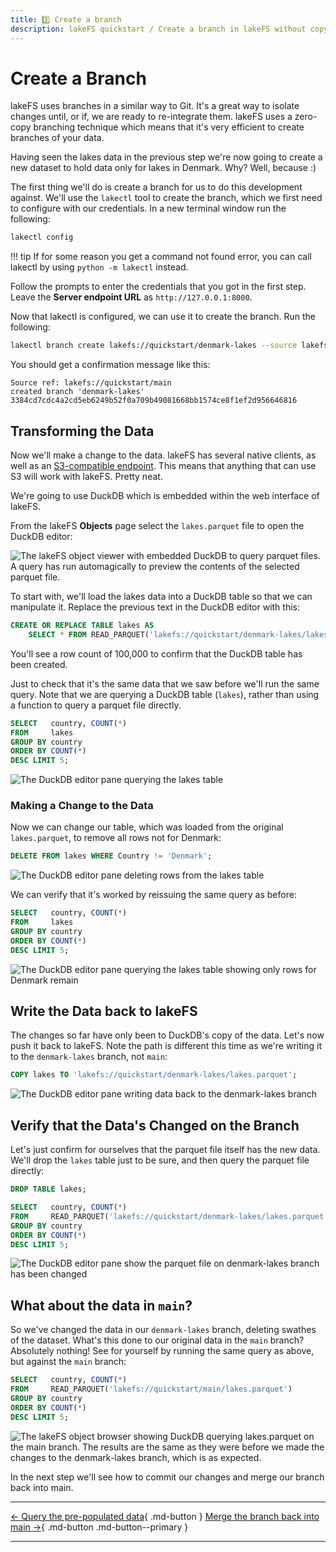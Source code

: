 ```yaml
---
title: 3️⃣ Create a branch
description: lakeFS quickstart / Create a branch in lakeFS without copying data on disk, make a change to the branch, see that the original version of the data is unchanged. 
---
```


# Create a Branch

lakeFS uses branches in a similar way to Git. It's a great way to isolate changes until, or if, we are ready to re-integrate them. lakeFS uses a zero-copy branching technique which means that it's very efficient to create branches of your data. 

Having seen the lakes data in the previous step we're now going to create a new dataset to hold data only for lakes in Denmark. Why? Well, because :)

The first thing we'll do is create a branch for us to do this development against. We'll use the `lakectl` tool to create the branch, which we first need to configure with our credentials.  In a new terminal window run the following:

```bash
lakectl config
```
!!! tip
    If for some reason you get a command not found error, you can call lakectl by using `python -m lakectl` instead.


Follow the prompts to enter the credentials that you got in the first step. Leave the **Server endpoint URL** as `http://127.0.0.1:8000`. 

Now that lakectl is configured, we can use it to create the branch. Run the following:

```bash
lakectl branch create lakefs://quickstart/denmark-lakes --source lakefs://quickstart/main
```

You should get a confirmation message like this:

```text
Source ref: lakefs://quickstart/main
created branch 'denmark-lakes' 3384cd7cdc4a2cd5eb6249b52f0a709b49081668bb1574ce8f1ef2d956646816
```

## Transforming the Data

Now we'll make a change to the data. lakeFS has several native clients, as well as an [S3-compatible endpoint](https://docs.lakefs.io/understand/architecture.html#s3-gateway). This means that anything that can use S3 will work with lakeFS. Pretty neat.

We're going to use DuckDB which is embedded within the web interface of lakeFS. 

From the lakeFS **Objects** page select the `lakes.parquet` file to open the DuckDB editor: 

<img src="../../assets/img/quickstart/duckdb-main-01.png" alt="The lakeFS object viewer with embedded DuckDB to query parquet files. A query has run automagically to preview the contents of the selected parquet file." class="quickstart"/>

To start with, we'll load the lakes data into a DuckDB table so that we can manipulate it. Replace the previous text in the DuckDB editor with this: 

```sql
CREATE OR REPLACE TABLE lakes AS 
    SELECT * FROM READ_PARQUET('lakefs://quickstart/denmark-lakes/lakes.parquet');
```

You'll see a row count of 100,000 to confirm that the DuckDB table has been created. 

Just to check that it's the same data that we saw before we'll run the same query. Note that we are querying a DuckDB table (`lakes`), rather than using a function to query a parquet file directly. 

```sql
SELECT   country, COUNT(*)
FROM     lakes
GROUP BY country
ORDER BY COUNT(*) 
DESC LIMIT 5;
```

<img src="../../assets/img/quickstart/duckdb-editor-02.png" alt="The DuckDB editor pane querying the lakes table" class="quickstart"/>

### Making a Change to the Data

Now we can change our table, which was loaded from the original `lakes.parquet`, to remove all rows not for Denmark:

```sql
DELETE FROM lakes WHERE Country != 'Denmark';
```

<img src="../../assets/img/quickstart/duckdb-editor-03.png" alt="The DuckDB editor pane deleting rows from the lakes table" class="quickstart"/>

We can verify that it's worked by reissuing the same query as before:

```sql
SELECT   country, COUNT(*)
FROM     lakes
GROUP BY country
ORDER BY COUNT(*) 
DESC LIMIT 5;
```

<img src="../../assets/img/quickstart/duckdb-editor-04.png" alt="The DuckDB editor pane querying the lakes table showing only rows for Denmark remain" class="quickstart"/>

## Write the Data back to lakeFS

The changes so far have only been to DuckDB's copy of the data. Let's now push it back to lakeFS. Note the path is different this time as we're writing it to the `denmark-lakes` branch, not `main`: 

```sql
COPY lakes TO 'lakefs://quickstart/denmark-lakes/lakes.parquet';
```

<img src="../../assets/img/quickstart/duckdb-editor-05.png" alt="The DuckDB editor pane writing data back to the denmark-lakes branch" class="quickstart"/>

## Verify that the Data's Changed on the Branch

Let's just confirm for ourselves that the parquet file itself has the new data. We'll drop the `lakes` table just to be sure, and then query the parquet file directly:

```sql
DROP TABLE lakes;

SELECT   country, COUNT(*)
FROM     READ_PARQUET('lakefs://quickstart/denmark-lakes/lakes.parquet')
GROUP BY country
ORDER BY COUNT(*) 
DESC LIMIT 5;
```

<img src="../../assets/img/quickstart/duckdb-editor-06.png" alt="The DuckDB editor pane show the parquet file on denmark-lakes branch has been changed" class="quickstart"/>


## What about the data in `main`?

So we've changed the data in our `denmark-lakes` branch, deleting swathes of the dataset. What's this done to our original data in the `main` branch? Absolutely nothing! See for yourself by running the same query as above, but against the `main` branch:

```sql
SELECT   country, COUNT(*)
FROM     READ_PARQUET('lakefs://quickstart/main/lakes.parquet')
GROUP BY country
ORDER BY COUNT(*) 
DESC LIMIT 5;
```
<img src="../../assets/img/quickstart/duckdb-main-02.png" alt="The lakeFS object browser showing DuckDB querying lakes.parquet on the main branch. The results are the same as they were before we made the changes to the denmark-lakes branch, which is as expected." class="quickstart"/>

In the next step we'll see how to commit our changes and merge our branch back into main. 


---

[← Query the pre-populated data](query.md){ .md-button } [Merge the branch back into main →](commit-and-merge.md){ .md-button .md-button--primary }

---